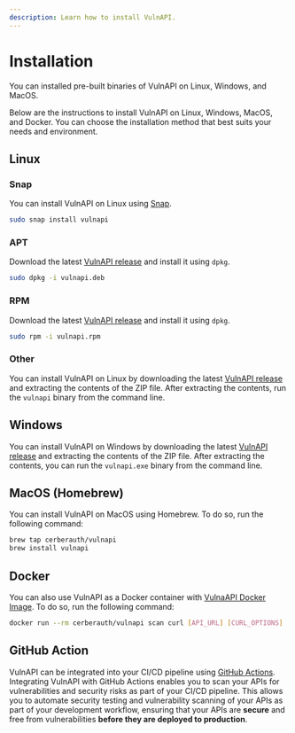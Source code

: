 ```yaml
---
description: Learn how to install VulnAPI.
---
```


# Installation

You can installed pre-built binaries of VulnAPI on Linux, Windows, and MacOS.

Below are the instructions to install VulnAPI on Linux, Windows, MacOS, and Docker. You can choose the installation method that best suits your needs and environment.

## Linux

### Snap

You can install VulnAPI on Linux using [Snap](https://snapcraft.io/vulnapi).

```bash
sudo snap install vulnapi
```

### APT

Download the latest [VulnAPI release](https://github.com/cerberauth/vulnapi/releases?ref=deb) and install it using `dpkg`.

```bash
sudo dpkg -i vulnapi.deb
```

### RPM

Download the latest [VulnAPI release](https://github.com/cerberauth/vulnapi/releases?ref=rpm) and install it using `dpkg`.

```bash
sudo rpm -i vulnapi.rpm
```

### Other

You can install VulnAPI on Linux by downloading the latest [VulnAPI release](https://github.com/cerberauth/vulnapi/releases?ref=other) and extracting the contents of the ZIP file. After extracting the contents, run the `vulnapi` binary from the command line.

## Windows

You can install VulnAPI on Windows by downloading the latest [VulnAPI release](https://github.com/cerberauth/vulnapi/releases?ref=windows) and extracting the contents of the ZIP file. After extracting the contents, you can run the `vulnapi.exe` binary from the command line.

## MacOS (Homebrew)

You can install VulnAPI on MacOS using Homebrew. To do so, run the following command:

```bash
brew tap cerberauth/vulnapi
brew install vulnapi
```

## Docker

You can also use VulnAPI as a Docker container with [VulnaAPI Docker Image](https://hub.docker.com/r/cerberauth/vulnapi). To do so, run the following command:

```bash
docker run --rm cerberauth/vulnapi scan curl [API_URL] [CURL_OPTIONS]
```

## GitHub Action

VulnAPI can be integrated into your CI/CD pipeline using [GitHub Actions](./getting-started/github-action.md). Integrating VulnAPI with GitHub Actions enables you to scan your APIs for vulnerabilities and security risks as part of your CI/CD pipeline. This allows you to automate security testing and vulnerability scanning of your APIs as part of your development workflow, ensuring that your APIs are **secure** and free from vulnerabilities **before they are deployed to production**.
